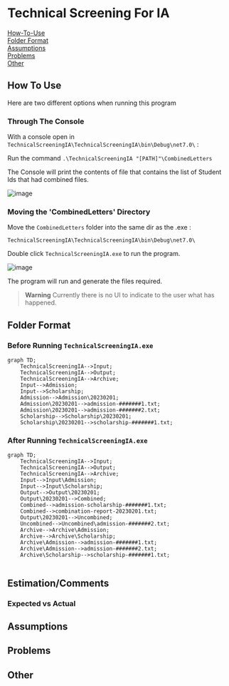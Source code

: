 # Technical Screening For IA

[How-To-Use](https://github.com/Aecef/TechnicalScreeningIA#how-to-use)  
[Folder Format](https://github.com/Aecef/TechnicalScreeningIA#estimationcomments)  
[Assumptions](https://github.com/Aecef/TechnicalScreeningIA#assumptions)  
[Problems](https://github.com/Aecef/TechnicalScreeningIA#problems)  
[Other](https://github.com/Aecef/TechnicalScreeningIA#other)  

## How To Use

Here are two different options when running this program

### Through The Console

With a console open in `TechnicalScreeningIA\TechnicalScreeningIA\bin\Debug\net7.0\` :  

Run the command `.\TechnicalScreeningIA "[PATH]"\CombinedLetters`

The Console will print the contents of file that contains the list of Student Ids that had combined files.

![image](https://user-images.githubusercontent.com/56279192/216177820-b9d42ecb-5984-4623-a3b3-91337965b0c1.png)


### Moving the 'CombinedLetters' Directory  


Move the `CombinedLetters` folder into the same dir as the .exe :  

`TechnicalScreeningIA\TechnicalScreeningIA\bin\Debug\net7.0\` 

Double click `TechnicalScreeningIA.exe` to run the program.

![image](https://user-images.githubusercontent.com/56279192/216178632-07e5fb8e-ed39-4b3f-aaae-a7ab577ac53d.png)

The program will run and generate the files required.  
> **Warning**
> Currently there is no UI to indicate to the user what has happened.

## Folder Format

### Before Running `TechnicalScreeningIA.exe`

```mermaid
graph TD;
    TechnicalScreeningIA-->Input;
    TechnicalScreeningIA-->Output;
    TechnicalScreeningIA-->Archive;
    Input-->Admission;
    Input-->Scholarship;
    Admission-->Admission\20230201;
    Admission\20230201-->admission-#######1.txt;
    Admission\20230201-->admission-#######2.txt;
    Scholarship-->Scholarship\20230201;
    Scholarship\20230201-->scholarship-#######1.txt;
```
### After Running `TechnicalScreeningIA.exe`

```mermaid
graph TD;
    TechnicalScreeningIA-->Input;
    TechnicalScreeningIA-->Output;
    TechnicalScreeningIA-->Archive;
    Input-->Input\Admission;
    Input-->Input\Scholarship;
    Output-->Output\20230201;
    Output\20230201-->Combined;
    Combined-->admission-scholarship-#######1.txt;
    Combined-->combination-report-20230201.txt;
    Output\20230201-->Uncombined;
    Uncombined-->Uncombined\admission-#######2.txt;
    Archive-->Archive\Admission;
    Archive-->Archive\Scholarship;
    Archive\Admission-->admission-#######1.txt;
    Archive\Admission-->admission-#######2.txt;
    Archive\Scholarship-->scholarship-#######1.txt;
    
```

## Estimation/Comments

### Expected vs Actual

## Assumptions

## Problems

## Other

 
